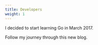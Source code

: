 ```yaml
---
title: Developers
weight: 1
---
```


I decided to start learning Go in March 2017.

Follow my journey through this new blog.